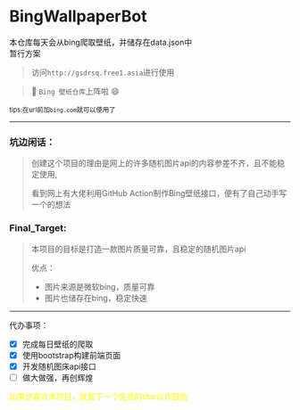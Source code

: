 # BingWallpaperBot

本仓库每天会从bing爬取壁纸，并储存在data.json中<br>
暂行方案
> 访问`http://gsdrsq.free1.asia`进行使用

> 🔨 `Bing 壁纸仓库`上阵啦 😄

<small>tips:在url前加`bing.com`就可以使用了</small>

----

### 坑边闲话：

> 创建这个项目的理由是网上的许多随机图片api的内容参差不齐，且不能稳定使用,
>
> 看到网上有大佬利用GitHub Action制作Bing壁纸接口，便有了自己动手写一个的想法

### Final_Target:

> 本项目的目标是打造一款图片质量可靠，且稳定的随机图片api
>
> 优点：
>
> - 图片来源是微软bing，质量可靠
> - 图片也储存在bing，稳定快速

----

代办事项：

- [x] 完成每日壁纸的爬取
- [x] 使用bootstrap构建前端页面
- [x] 开发随机图床api接口
- [ ] 做大做强，再创辉煌

<font color=yellow>如果您喜欢本项目，就留下一个免费的star以作鼓励</font>
